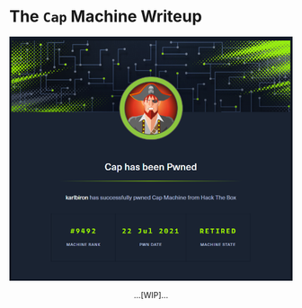 # The `Cap` Machine Writeup

![cap_pwned](/assets/cap_pwned.png)

<p align="center">
...[WIP]...
</p>
